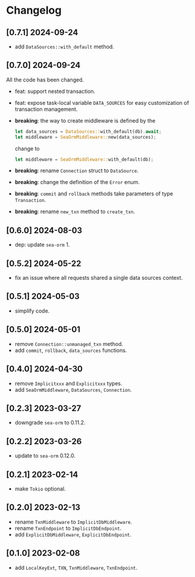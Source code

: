 # Changelog

## [0.7.1] 2024-09-24

- add `DataSources::with_default` method.

## [0.7.0] 2024-09-24

All the code has been changed.

- feat: support nested transaction.
- feat: expose task-local variable `DATA_SOURCES` for easy customization of transaction management.
- **breaking**: the way to create middleware is defined by the

     ```rust
     let data_sources = DataSources::with_default(db).await;
     let middleware = SeaOrmMiddleware::new(data_sources);
     ```
     change to
     ```rust
     let middleware = SeaOrmMiddleware::with_default(db);
     ```

- **breaking**: rename `Connection` struct to `DataSource`.
- **breaking**: change the definition of the `Error` enum.
- **breaking**: `commit` and `rollback` methods take parameters of type `Transaction`.
- **breaking**: rename `new_txn` method to `create_txn`.

## [0.6.0] 2024-08-03

- dep: update `sea-orm` 1.

## [0.5.2] 2024-05-22

- fix an issue where all requests shared a single data sources context.

## [0.5.1] 2024-05-03

- simplify code.

## [0.5.0] 2024-05-01

- remove `Connection::unmanaged_txn` method.
- add `commit`, `rollback`, `data_sources` functions.

## [0.4.0] 2024-04-30

- remove `Implicitxxx` and `Explicitxxx` types.
- add `SeaOrmMiddleware`, `DataSources`, `Connection`.

## [0.2.3] 2023-03-27

- downgrade `sea-orm` to 0.11.2.

## [0.2.2] 2023-03-26

- update to `sea-orm` 0.12.0.

## [0.2.1] 2023-02-14

- make `Tokio` optional.

## [0.2.0] 2023-02-13

- rename `TxnMiddleware` to `ImplicitDbMiddleware`.
- rename `TxnEndpoint` to `ImplicitDbEndpoint`.
- add `ExplicitDbMiddleware`, `ExplicitDbEndpoint`.

## [0.1.0] 2023-02-08

- add `LocalKeyExt`, `TXN`, `TxnMiddleware`, `TxnEndpoint`.
